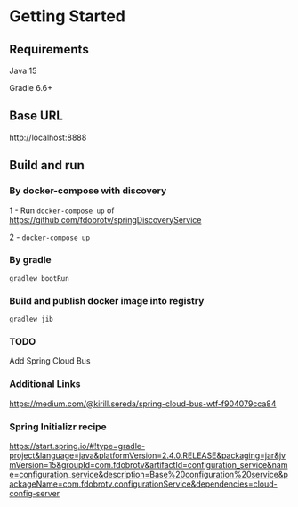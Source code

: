 # Getting Started

## Requirements
Java 15

Gradle 6.6+

## Base URL
http://localhost:8888

## Build and run

### By docker-compose with discovery
1 - Run `docker-compose up` of https://github.com/fdobrotv/springDiscoveryService

2 - `docker-compose up`

### By gradle
`gradlew bootRun`

### Build and publish docker image into registry
`gradlew jib`

### TODO
Add Spring Cloud Bus

### Additional Links
https://medium.com/@kirill.sereda/spring-cloud-bus-wtf-f904079cca84

### Spring Initializr recipe
https://start.spring.io/#!type=gradle-project&language=java&platformVersion=2.4.0.RELEASE&packaging=jar&jvmVersion=15&groupId=com.fdobrotv&artifactId=configuration_service&name=configuration_service&description=Base%20configuration%20service&packageName=com.fdobrotv.configurationService&dependencies=cloud-config-server
